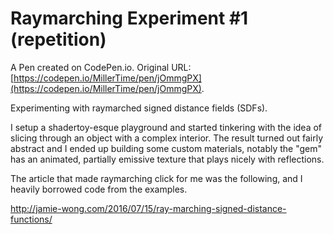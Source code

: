 # Raymarching Experiment #1 (repetition)

A Pen created on CodePen.io. Original URL: [https://codepen.io/MillerTime/pen/jOmmgPX](https://codepen.io/MillerTime/pen/jOmmgPX).

Experimenting with raymarched signed distance fields (SDFs).

I setup a shadertoy-esque playground and started tinkering with the idea of slicing through an object with a complex interior. The result turned out fairly abstract and I ended up building some custom materials, notably the "gem" has an animated, partially emissive texture that plays nicely with reflections.

The article that made raymarching click for me was the following, and I heavily borrowed code from the examples.

http://jamie-wong.com/2016/07/15/ray-marching-signed-distance-functions/
